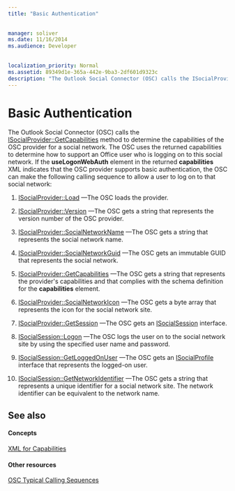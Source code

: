 ```yaml
---
title: "Basic Authentication"
 
 
manager: soliver
ms.date: 11/16/2014
ms.audience: Developer
 
 
localization_priority: Normal
ms.assetid: 89349d1e-365a-442e-9ba3-2df601d9323c
description: "The Outlook Social Connector (OSC) calls the ISocialProvider::GetCapabilities method to determine the capabilities of the OSC provider for a social network. The OSC uses the returned capabilities to determine how to support an Office user who is logging on to this social network. If the useLogonWebAuth element in the returned capabilities XML indicates that the OSC provider supports basic authentication, the OSC can make the following calling sequence to allow a user to log on to that social network:"
---
```


# Basic Authentication

The Outlook Social Connector (OSC) calls the [ISocialProvider::GetCapabilities](isocialprovider-getcapabilities.md) method to determine the capabilities of the OSC provider for a social network. The OSC uses the returned capabilities to determine how to support an Office user who is logging on to this social network. If the **useLogonWebAuth** element in the returned **capabilities** XML indicates that the OSC provider supports basic authentication, the OSC can make the following calling sequence to allow a user to log on to that social network: 
  
1. [ISocialProvider::Load](isocialprovider-load.md) —The OSC loads the provider. 
    
2. [ISocialProvider::Version](isocialprovider-version.md) —The OSC gets a string that represents the version number of the OSC provider. 
    
3. [ISocialProvider::SocialNetworkName](isocialprovider-socialnetworkname.md) —The OSC gets a string that represents the social network name. 
    
4. [ISocialProvider::SocialNetworkGuid](isocialprovider-socialnetworkguid.md) —The OSC gets an immutable GUID that represents the social network. 
    
5. [ISocialProvider::GetCapabilities](isocialprovider-getcapabilities.md) —The OSC gets a string that represents the provider's capabilities and that complies with the schema definition for the **capabilities** element. 
    
6. [ISocialProvider::SocialNetworkIcon](isocialprovider-socialnetworkicon.md) —The OSC gets a byte array that represents the icon for the social network site. 
    
7. [ISocialProvider::GetSession](isocialprovider-getsession.md) —The OSC gets an [ISocialSession](isocialsessioniunknown.md) interface. 
    
8. [ISocialSession::Logon](isocialsession-logon.md) —The OSC logs the user on to the social network site by using the specified user name and password. 
    
9. [ISocialSession::GetLoggedOnUser](isocialsession-getloggedonuser.md) —The OSC gets an [ISocialProfile](isocialprovideriunknown.md) interface that represents the logged-on user. 
    
10. [ISocialSession::GetNetworkIdentifier](isocialsession-getnetworkidentifier.md) —The OSC gets a string that represents a unique identifier for a social network site. The network identifier can be equivalent to the network name. 
    
## See also

#### Concepts

[XML for Capabilities](xml-for-capabilities.md)
#### Other resources

[OSC Typical Calling Sequences](osc-typical-calling-sequences.md)

